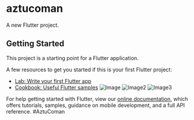 # aztucoman

A new Flutter project.

## Getting Started

This project is a starting point for a Flutter application.

A few resources to get you started if this is your first Flutter project:

- [Lab: Write your first Flutter app](https://flutter.dev/docs/get-started/codelab)
- [Cookbook: Useful Flutter samples](https://flutter.dev/docs/cookbook)
![Image](https://github.com/aztucoman-az/AztuComan/blob/master/ScreenShots/Screenshot%20(1).png)
![Image2](https://github.com/aztucoman-az/AztuComan/blob/master/ScreenShots/Screenshot%20(2).png)
![Image3](https://github.com/aztucoman-az/AztuComan/blob/master/ScreenShots/Screenshot%20(3).png)

For help getting started with Flutter, view our
[online documentation](https://flutter.dev/docs), which offers tutorials,
samples, guidance on mobile development, and a full API reference.
#AztuComan
